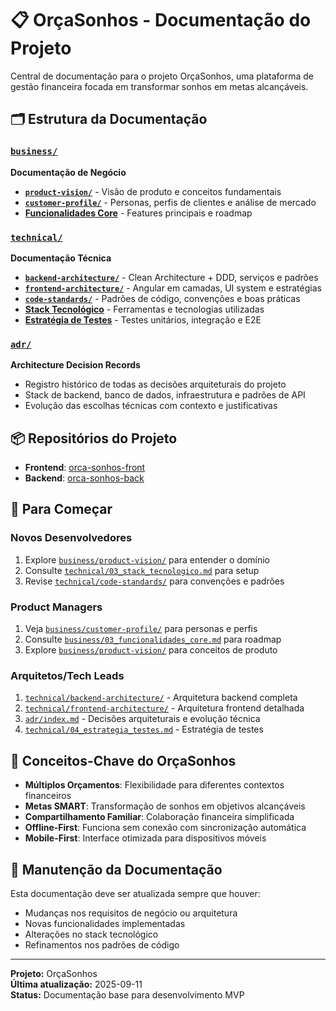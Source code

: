 # 📋 OrçaSonhos - Documentação do Projeto

Central de documentação para o projeto OrçaSonhos, uma plataforma de gestão financeira focada em transformar sonhos em metas alcançáveis.

## 🗂️ Estrutura da Documentação

### [`business/`](./business/index.md) 
**Documentação de Negócio**
- **[`product-vision/`](./business/product-vision/)** - Visão de produto e conceitos fundamentais
- **[`customer-profile/`](./business/customer-profile/)** - Personas, perfis de clientes e análise de mercado
- **[Funcionalidades Core](./business/03_funcionalidades_core.md)** - Features principais e roadmap

### [`technical/`](./technical/index.md)
**Documentação Técnica** 
- **[`backend-architecture/`](./technical/backend-architecture/)** - Clean Architecture + DDD, serviços e padrões
- **[`frontend-architecture/`](./technical/frontend-architecture/)** - Angular em camadas, UI system e estratégias
- **[`code-standards/`](./technical/code-standards/)** - Padrões de código, convenções e boas práticas
- **[Stack Tecnológico](./technical/03_stack_tecnologico.md)** - Ferramentas e tecnologias utilizadas
- **[Estratégia de Testes](./technical/04_estrategia_testes.md)** - Testes unitários, integração e E2E

### [`adr/`](./adr/index.md)
**Architecture Decision Records**
- Registro histórico de todas as decisões arquiteturais do projeto
- Stack de backend, banco de dados, infraestrutura e padrões de API
- Evolução das escolhas técnicas com contexto e justificativas

## 📦 Repositórios do Projeto

- **Frontend**: [orca-sonhos-front](https://github.com/danilotandrade1518/orca-sonhos-front)
- **Backend**: [orca-sonhos-back](https://github.com/danilotandrade1518/orca-sonhos-back)

## 🚀 Para Começar

### Novos Desenvolvedores
1. Explore [`business/product-vision/`](./business/product-vision/) para entender o domínio
2. Consulte [`technical/03_stack_tecnologico.md`](./technical/03_stack_tecnologico.md) para setup
3. Revise [`technical/code-standards/`](./technical/code-standards/) para convenções e padrões

### Product Managers  
1. Veja [`business/customer-profile/`](./business/customer-profile/) para personas e perfis
2. Consulte [`business/03_funcionalidades_core.md`](./business/03_funcionalidades_core.md) para roadmap
3. Explore [`business/product-vision/`](./business/product-vision/) para conceitos de produto

### Arquitetos/Tech Leads
1. [`technical/backend-architecture/`](./technical/backend-architecture/) - Arquitetura backend completa
2. [`technical/frontend-architecture/`](./technical/frontend-architecture/) - Arquitetura frontend detalhada
3. [`adr/index.md`](./adr/index.md) - Decisões arquiteturais e evolução técnica
4. [`technical/04_estrategia_testes.md`](./technical/04_estrategia_testes.md) - Estratégia de testes

## 🎯 Conceitos-Chave do OrçaSonhos

- **Múltiplos Orçamentos**: Flexibilidade para diferentes contextos financeiros
- **Metas SMART**: Transformação de sonhos em objetivos alcançáveis  
- **Compartilhamento Familiar**: Colaboração financeira simplificada
- **Offline-First**: Funciona sem conexão com sincronização automática
- **Mobile-First**: Interface otimizada para dispositivos móveis

## 🔄 Manutenção da Documentação

Esta documentação deve ser atualizada sempre que houver:
- Mudanças nos requisitos de negócio ou arquitetura
- Novas funcionalidades implementadas
- Alterações no stack tecnológico
- Refinamentos nos padrões de código

---

**Projeto:** OrçaSonhos  
**Última atualização:** 2025-09-11  
**Status:** Documentação base para desenvolvimento MVP